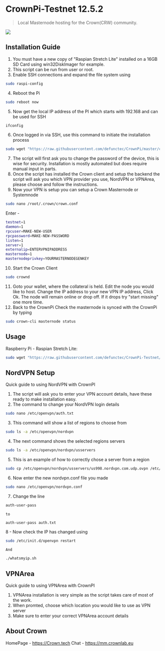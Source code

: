 # CrownPi-Testnet 12.5.2
> Local Masternode hosting for the Crown(CRW) community.

![](http://i63.tinypic.com/vxke4x.png)

## Installation Guide

1. You must have a new copy of "Raspian Stretch Lite" installed on a 16GB SD Card using win32DiskImager for example.
2. This script can be run from user or root.
3. Enable SSH connections and expand the file system using
```sh
sudo raspi-config
``` 
4. Reboot the Pi 
```sh
sudo reboot now
```
5. Now get the local IP address of the PI which starts with 192.168 and can be used for SSH
```sh
ifconfig
```
6. Once logged in via SSH, use this command to initiate the installation process
```sh
sudo wget "https://raw.githubusercontent.com/defunctec/CrownPi/master/crownpiscript.sh" -O install.sh | bash && sudo chmod +x install.sh && sudo ./install.sh
```
7. The script will first ask you to change the password of the device, this is wise for security. Installation is mostly automated but does require manual input in parts.
8. Once the script has installed the Crown client and setup the backend the script will ask you which VPN provider you use, NordVPN or VPNArea, please choose and follow the instructions.
9. Now your VPN is setup you can setup a Crown Masternode or Systemnode
```sh
sudo nano /root/.crown/crown.conf
```
Enter -   
```sh
testnet=1
daemon=1
rpcuser=MAKE-NEW-USER
rpcpassword=MAKE-NEW-PASSWORD
listen=1
server=1
externalip=ENTERVPNIPADDRESS
masternode=1
masternodeprivkey=YOURMASTERNODEGENKEY
```
10. Start the Crown Client
```sh
sudo crownd
```
11. Goto your wallet, where the collateral is held.
	 Edit the node you would like to host.
	 Change the IP address to your new VPN IP address, Click Ok.
	 The node will remain online or drop off. If it drops try "start missing" one more time.
12. Back to the CrownPi
	 Check the masternode is synced with the CrownPi by typing
```sh
sudo crown-cli masternode status
```

## Usage

Raspberry Pi - Raspian Stretch Lite:

```sh
sudo wget "https://raw.githubusercontent.com/defunctec/CrownPi-Testnet/master/crownpiscript.sh" -O install.sh | bash && sudo chmod +x install.sh && sudo ./install.sh
```

## NordVPN Setup

Quick guide to using NordVPN with CrownPI

1. The script will ask you to enter your VPN account details, have these ready to make installation easy.
2. The command to change your NordVPN login details
```sh
sudo nano /etc/openvpn/auth.txt
``` 
3. This command will show a list of regions to choose from
```sh
sudo ls -a /etc/openvpn/nordvpn
```
4. The next command shows the selected regions servers
```sh
sudo ls -a /etc/openvpn/nordvpn/usservers
```
5. This is an example of how to correctly chose a server from a region
```sh
sudo cp /etc/openvpn/nordvpn/usservers/us998.nordvpn.com.udp.ovpn /etc/openvpn/nordvpn.conf
```
6. Now enter the new nordvpn.conf file you made
```sh
sudo nano /etc/openvpn/nordvpn.conf
```
7. Change the line 
```sh
auth-user-pass
``` 
	to 
```sh
auth-user-pass auth.txt
```
8 -
	Now check the IP has changed using
```sh
sudo /etc/init.d/openvpn restart
```
	And
```sh
./whatsmyip.sh
```


## VPNArea
Quick guide to using VPNArea with CrownPI

1. VPNArea installation is very simple as the script takes care of most of the work.
2. When promted, choose which location you would like to use as VPN server
3. Make sure to enter your correct VPNArea account details

## About Crown

HomePage - https://Crown.tech
Chat - https://mm.crownlab.eu